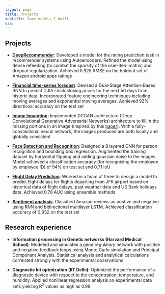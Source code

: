 ```yaml
---
layout: page
title: Projects
subtitle: Some models I built
css:
---
```

## Projects
+ **[DeepRecommender](https://github.com/Regressionist/Autoencoder-based-Recommendation-System)**: Developed a model for the rating prediction task in recommender systems using Autoencoders. Refined the model using dense refeeding (to combat the sparsity of the user-item matrix) and dropout regularization. Achieved 0.925 RMSE on the holdout set of Amazon android apps ratings


+ **[Financial time-series forecast](https://github.com/Regressionist/Stock-prediction-Dual-Attention-based-RNN-)**: Devised a Dual-Stage Attention-Based RNN to predict DJIA stock closing prices for the next 50 days from historic data. Incorporated feature engineering techniques including moving averages and exponential moving averages. Achieved 92% directional accuracy on the test set


+ **[Image Inpainting](https://github.com/Regressionist/Image-Inpaiting-DCGAN)**: Implemented DCGAN architecture (Deep Convolutional Generative Adversarial Networks) architecture to fill in the missing portions in an image (inspired by this [paper](http://iizuka.cs.tsukuba.ac.jp/projects/completion/data/completion_sig2017.pdf)). With a fully-convolutional neural network, the images produced are both locally and globally consistent


+ **[Face Detection and Recognition](https://github.com/Regressionist/Face-Detection-and-Recognition)**: Designed a 8 layered CNN for person recognition and bounding box regression. Augmented the training dataset by horizontal flipping and adding gaussian noise to the images. Model achieved a classification accuracy (for recognizing the employee by employee ID) of 94% on test set and 0.71 IoU


+ [**Flight Delay Prediction**](https://github.com/Regressionist/Flight-Delay-Prediction): Worked in a team of three to design a model to predict flight delays for flights departing from JFK airport based on historical data of flight delays, past weather data and US Bank holidays data. Achieved 0.78 AUC using ensemble methods


+ [**Sentiment analysis**](https://github.com/Regressionist/Sentiment-analysis): Classified Amazon reviews as postive and negative using RNN and bidirectional multilayer LSTM. Achieved classification accuracy of 0.952 on the test set


## Research experience
+ **Information processing in Genetic networks (Harvard Medical School)**: Modeled and simulated a gene regulatory network with positive and
negative feedback loops using Monte Carlo simulation and Principal Component Analysis. Statistical analysis and analytical calculations correlated strongly with the experimental observations


+ **Diagnostic kit optmization (IIT Delhi)**: Optimized the performance of a diagnostic device with respect to the concentration, temperature, and humidity. Applied nonlinear regression analysis on experimental data sets yielding R<sup>2</sup> values as high as 0.98 
